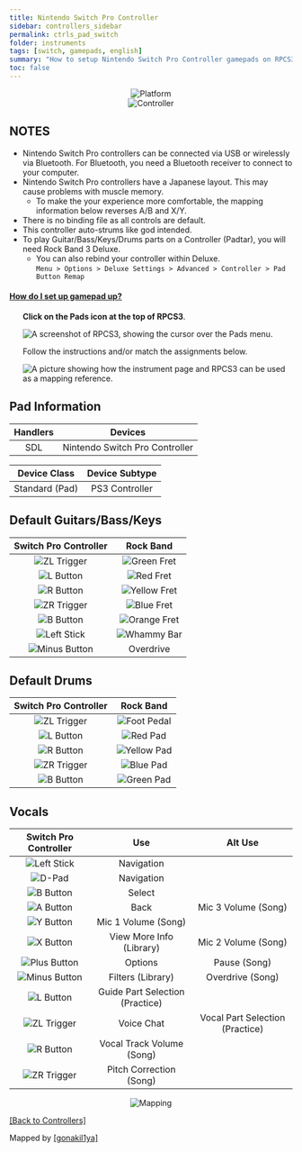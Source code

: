 ```yaml
---
title: Nintendo Switch Pro Controller
sidebar: controllers_sidebar
permalink: ctrls_pad_switch
folder: instruments
tags: [switch, gamepads, english]
summary: "How to setup Nintendo Switch Pro Controller gamepads on RPCS3."
toc: false
---
```


<div align="center"> <img src="https://rb3pc.milohax.org/images/instruments/plat/switch.png" alt="Platform" title="Platform"></div>

<div align="center"> <img src="https://rb3pc.milohax.org/images/instruments/cont/swiprocontroller.png" alt="Controller" title="Controller"></div>

## NOTES

* Nintendo Switch Pro controllers can be connected via USB or wirelessly via Bluetooth. For Bluetooth, you need a Bluetooth receiver to connect to your computer.
* Nintendo Switch Pro controllers have a Japanese layout. This may cause problems with muscle memory.
	* To make the your experience more comfortable, the mapping information below reverses A/B and X/Y. 
* There is no binding file as all controls are default.
* This controller auto-strums like god intended.
* To play Guitar/Bass/Keys/Drums parts on a Controller (Padtar), you will need Rock Band 3 Deluxe.
	- You can also rebind your controller within Deluxe.  
	`Menu > Options > Deluxe Settings > Advanced > Controller > Pad Button Remap`

<!-- Map Start -->
<div class="panel-group" id="accordion">
                    <div class="panel panel-default">
                        <div class="panel-heading">
                            <h4 class="panel-title">
                                <a class="noCrossRef accordion-toggle" data-toggle="collapse" data-parent="#accordion" href="#how-to-map-pads">How do I set up gamepad up?</a>
                            </h4>
                        </div>
                        <div id="how-to-map-pads" class="panel-collapse collapse noCrossRef">
                            <div class="panel-body">
<ul>
<p><strong>Click on the Pads icon at the top of RPCS3</strong>.</p>
<p><img src="https://rb3pc.milohax.org/images/instruments/rpcs3pad.png" alt="A screenshot of RPCS3, showing the cursor over the Pads menu." title="Pads"></p>
<p>Follow the instructions and/or match the assignments below.</p>
<p><img src="https://rb3pc.milohax.org/images/instruments/gamepadlegend.png" alt="A picture showing how the instrument page and RPCS3 can be used as a mapping reference." title="Mapping an Xbox Controller"></p>
</ul>
                            </div>
                        </div>
                    </div>
</div>
<!-- Map End -->

## Pad Information

| Handlers | Devices |
|:--------:|:-------:|
| SDL | Nintendo Switch Pro Controller |

| Device Class | Device Subtype |
|:------------:|:--------------:|
| Standard (Pad) | PS3 Controller |

## Default Guitars/Bass/Keys

| **Switch Pro Controller** | **Rock Band** |
|:------------------:|:---------------------:|
| ![ZL Trigger](https://rb3pc.milohax.org/images/btns/ctrls/swi/zl.png "ZL Trigger") | ![Green Fret](https://rb3pc.milohax.org/images/btns/gtrs/gf.png "Green Fret") |
| ![L Button](https://rb3pc.milohax.org/images/btns/ctrls/swi/l.png "L Button") | ![Red Fret](https://rb3pc.milohax.org/images/btns/gtrs/rf.png "Red Fret") |
| ![R Button](https://rb3pc.milohax.org/images/btns/ctrls/swi/r.png "R Button") | ![Yellow Fret](https://rb3pc.milohax.org/images/btns/gtrs/yf.png "Yellow Fret") |
| ![ZR Trigger](https://rb3pc.milohax.org/images/btns/ctrls/swi/zr.png "RL Trigger") | ![Blue Fret](https://rb3pc.milohax.org/images/btns/gtrs/bf.png "Blue Fret") |
| ![B Button](https://rb3pc.milohax.org/images/btns/ctrls/swi/b.png "B Button") | ![Orange Fret](https://rb3pc.milohax.org/images/btns/gtrs/of.png "Orange Fret") |
| ![Left Stick](https://rb3pc.milohax.org/images/btns/ctrls/swi/ls.png "Left Stick") | ![Whammy Bar](https://rb3pc.milohax.org/images/btns/gtrs/wb.png "Whammy Bar") |
| ![Minus Button](https://rb3pc.milohax.org/images/btns/ctrls/swi/minus.png "Minus Button") | Overdrive |

## Default Drums

| **Switch Pro Controller** | **Rock Band** |
|:------------------:|:---------------------:|
| ![ZL Trigger](https://rb3pc.milohax.org/images/btns/ctrls/swi/zl.png "ZL Trigger") | ![Foot Pedal](https://rb3pc.milohax.org/images/btns/drms/rb/kp.png "Foot Pedal") |
| ![L Button](https://rb3pc.milohax.org/images/btns/ctrls/swi/l.png "L Button") | ![Red Pad](https://rb3pc.milohax.org/images/btns/drms/rb/rp.png "Red Pad") |
| ![R Button](https://rb3pc.milohax.org/images/btns/ctrls/swi/r.png "R Button") | ![Yellow Pad](https://rb3pc.milohax.org/images/btns/drms/rb/yp.png "Yellow Pad") |
| ![ZR Trigger](https://rb3pc.milohax.org/images/btns/ctrls/swi/zr.png "RL Trigger") | ![Blue Pad](https://rb3pc.milohax.org/images/btns/drms/rb/bp.png "Blue Pad") |
| ![B Button](https://rb3pc.milohax.org/images/btns/ctrls/swi/b.png "B Button") | ![Green Pad](https://rb3pc.milohax.org/images/btns/drms/rb/gp.png "Green Pad") |

## Vocals

| **Switch Pro Controller** | **Use** | **Alt Use** |
|:---------------------:|:-----------:|:-----------:|
| ![Left Stick](https://rb3pc.milohax.org/images/btns/ctrls/swi/ls.png "Left Stick") | Navigation | |
| ![D-Pad](https://rb3pc.milohax.org/images/btns/ctrls/swi/dpad.png "D-Pad") | Navigation | |
| ![B Button](https://rb3pc.milohax.org/images/btns/ctrls/swi/b.png "B Button") | Select | |
| ![A Button](https://rb3pc.milohax.org/images/btns/ctrls/swi/a.png "A Button") | Back | Mic 3 Volume (Song) |
| ![Y Button](https://rb3pc.milohax.org/images/btns/ctrls/swi/y.png "Y Button") | Mic 1 Volume (Song) | |
| ![X Button](https://rb3pc.milohax.org/images/btns/ctrls/swi/x.png "X Button") | View More Info (Library) | Mic 2 Volume (Song) |
| ![Plus Button](https://rb3pc.milohax.org/images/btns/ctrls/swi/plus.png "Plus Button") | Options | Pause (Song) |
| ![Minus Button](https://rb3pc.milohax.org/images/btns/ctrls/swi/minus.png "Minus Button") | Filters (Library) | Overdrive (Song) |
| ![L Button](https://rb3pc.milohax.org/images/btns/ctrls/swi/l.png "L Button") | Guide Part Selection (Practice) | |
| ![ZL Trigger](https://rb3pc.milohax.org/images/btns/ctrls/swi/zl.png "ZL Trigger") | Voice Chat | Vocal Part Selection (Practice) |
| ![R Button](https://rb3pc.milohax.org/images/btns/ctrls/swi/r.png "R Button") | Vocal Track Volume (Song) | |
| ![ZR Trigger](https://rb3pc.milohax.org/images/btns/ctrls/swi/zr.png "RL Trigger") | Pitch Correction (Song) | |

<div align="center"> <img src="https://rb3pc.milohax.org/images/instruments/maps/padswipromapping.png" alt="Mapping" title="Mapping"></div>

[[Back to Controllers]](https://rb3pc.milohax.org/ctrls#instrument-list)

Mapped by [[gonakil1ya]](https://linktr.ee/Gonakil1ya)